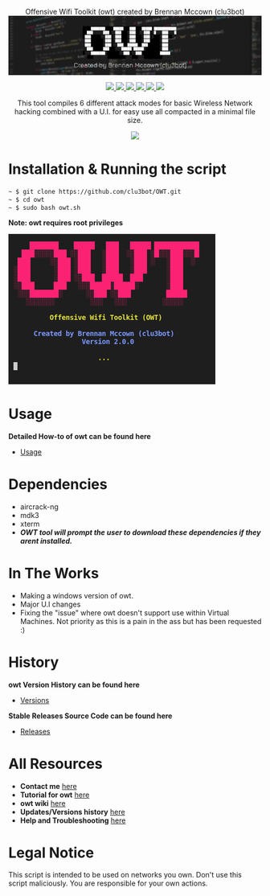 <p align=center>
Offensive Wifi Toolkit (owt) created by Brennan Mccown (clu3bot)

<img src=img/img6.png align=center alt=banner />

</p>
<p align="center">
    <a href="https://github.com/clu3bot/owt">
      <img src="https://img.shields.io/maintenance/yes/2021" />
    </a>
    <a href="https://github.com/clu3bot/owt/issues">
      <img src="https://img.shields.io/github/issues/clu3bot/owt" />
    </a>
    <a href="https://github.com/clu3bot/owt">
      <img src="https://img.shields.io/github/license/clu3bot/owt" />
    </a>
    <a href="https://github.com/clu3bot/owt/stargazers">
      <img src="https://img.shields.io/github/stars/clu3bot/owt" />
    </a>
    <a href="https://github.com/clu3bot/owt/network/members">
      <img src="https://img.shields.io/github/forks/clu3bot/owt" />
    </a>  
    <a href="https://github.com/clu3bot/owt">
      <img src="https://img.shields.io/github/repo-size/clu3bot/owt" />
    </a>
<p align="center">  
This tool compiles 6 different attack modes for basic Wireless Network hacking combined with a U.I. for easy use all compacted in a minimal file size.
</p>
    
   <p align="center">
    <a href="">
    <img src="https://img.shields.io/badge/OWT-version%202.1.4-orange?style=for-the-badge&logo=appveyor?logo=data:none" />
    </a>
   </p> 
   
# Installation & Running the script
```
~ $ git clone https://github.com/clu3bot/OWT.git
~ $ cd owt
~ $ sudo bash owt.sh
```
**Note: owt requires root privileges**

![image](/img/image11.png/)

# Usage
**Detailed How-to of owt can be found here**
* [Usage](https://github.com/clu3bot/owt/wiki/Usage)

# Dependencies 
* aircrack-ng 
* mdk3
* xterm
* ***OWT tool will prompt the user to download these dependencies if they arent installed.***

# In The Works
* Making a windows version of owt. 
* Major U.I changes 
* Fixing the "issue" where owt doesn't support use within Virtual Machines. Not priority as this is a pain in the ass but has been requested :)
# History
**owt Version History can be found here**
* [Versions](https://github.com/clu3bot/owt/wiki/Versions)

**Stable Releases Source Code can be found here**
* [Releases](https://github.com/clu3bot/owt/releases)


# All Resources 
* **Contact me** [here](https://github.com/clu3bot/owt/wiki/Contact)
* **Tutorial for owt** [here](https://github.com/clu3bot/owt/wiki/Usage)
* **owt wiki** [here](https://github.com/clu3bot/owt/wiki/)
* **Updates/Versions history** [here](https://github.com/clu3bot/owt/wiki/Versions)
* **Help and Troubleshooting** [here](https://github.com/clu3bot/owt/wiki/Help)

# Legal Notice

This script is intended to be used on networks you own. Don't use this script maliciously. You are responsible for your own actions.

